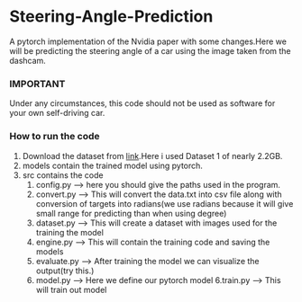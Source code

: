 # Steering-Angle-Prediction
A pytorch implementation of the Nvidia paper with some changes.Here we will be predicting the steering angle of a car using the image taken from the dashcam.

### IMPORTANT
Under any circumstances, this code should not be used as software for your own self-driving car.

### How to run the code
1. Download the dataset from [link](https://github.com/SullyChen/driving-datasets).Here i used Dataset 1 of nearly 2.2GB.
2. models contain the trained model using pytorch.
3. src contains the code
   1. config.py --> here you should give the paths used in the program.
   2. convert.py --> This will convert the data.txt into csv file along with conversion of targets into radians(we use radians because it will give small range for predicting than when using degree)
   3. dataset.py --> This will create a dataset with images used for the training the model
   3. engine.py --> This will contain the training code and saving the models
   4. evaluate.py --> After training the model we can visualize the output(try this.)
   5. model.py --> Here we define our pytorch model
   6.train.py --> This will train out model
